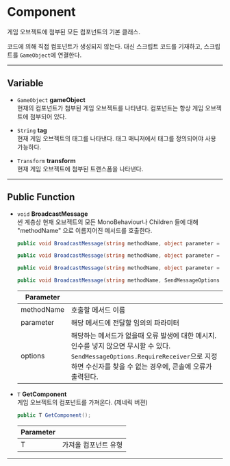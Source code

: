 # Component

게임 오브젝트에 첨부된 모든 컴포넌트의 기본 클래스.

코드에 의해 직접 컴포넌트가 생성되지 않는다. 대신 스크립트 코드를 기재하고, 스크립트를 `GameObject`에 연결한다.
- - -


## Variable
- `GameObject` __gameObject__  
    현재의 컴포넌트가 첨부된 게임 오브젝트를 나타낸다. 컴포넌트는 항상 게임 오브젝트에 첨부되어 있다.

- `String` __tag__  
    현재 게임 오브젝트의 태그를 나타낸다. 태그 매니저에서 태그를 정의되어야 사용 가능하다.
- `Transform` __transform__  
    현재 게임 오브젝트에 첨부된 트랜스폼을 나타낸다. 

- - -


## Public Function
- `void` __BroadcastMessage__  
    씬 계층상 현재 오브젝트의 모든 MonoBehaviour나 Children 들에 대해 "methodName" 으로 이름지어진 메서드를 호출한다.
    ``` c#
    public void BroadcastMessage(string methodName, object parameter = null, SendMessageOptions options = SendMessageOptions.RequireReceiver);

    public void BroadcastMessage(string methodName, object parameter = null, SendMessageOptions options = SendMessageOptions.RequireReceiver);

    public void BroadcastMessage(string methodName, object parameter = null, SendMessageOptions options = SendMessageOptions.RequireReceiver);

    public void BroadcastMessage(string methodName, SendMessageOptions options);
    ```
    Parameter||
    ---|---
    methodName|호출할 메서드 이름
    parameter|해당 메서드에 전달할 임의의 파라미터
    options|해당하는 메서드가 없을때 오류 발생에 대한 메시지. 인수를 넣지 않으면 무시할 수 있다. `SendMessageOptions.RequireReceiver`으로 지정하면 수신자를 찾을 수 없는 경우에, 콘솔에 오류가 출력된다.

    
- `T` __GetComponent__  
    게임 오브젝트의 컴포넌트를 가져온다. (제네릭 버젼)
    ``` c#
    public T GetComponent();
    ```
    Parameter||
    ---|---
    T | 가져올 컴포넌트 유형

- - -